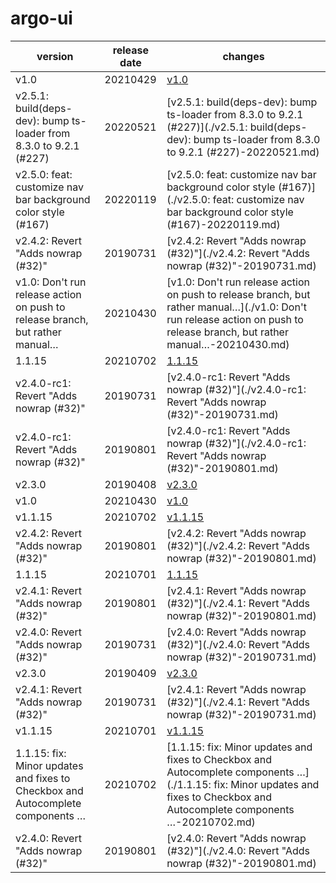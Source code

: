 # argo-ui	


|version|release date|changes|
|---|---|---|
|v1.0|20210429|[v1.0](./v1.0-20210429.md)|
|v2.5.1: build(deps-dev): bump ts-loader from 8.3.0 to 9.2.1 (#227)|20220521|[v2.5.1: build(deps-dev): bump ts-loader from 8.3.0 to 9.2.1 (#227)](./v2.5.1: build(deps-dev): bump ts-loader from 8.3.0 to 9.2.1 (#227)-20220521.md)|
|v2.5.0: feat: customize nav bar background color style (#167)|20220119|[v2.5.0: feat: customize nav bar background color style (#167)](./v2.5.0: feat: customize nav bar background color style (#167)-20220119.md)|
|v2.4.2: Revert "Adds nowrap (#32)"|20190731|[v2.4.2: Revert "Adds nowrap (#32)"](./v2.4.2: Revert "Adds nowrap (#32)"-20190731.md)|
|v1.0: Don't run release action on push to release branch, but rather manual…|20210430|[v1.0: Don't run release action on push to release branch, but rather manual…](./v1.0: Don't run release action on push to release branch, but rather manual…-20210430.md)|
|1.1.15|20210702|[1.1.15](./1.1.15-20210702.md)|
|v2.4.0-rc1: Revert "Adds nowrap (#32)"|20190731|[v2.4.0-rc1: Revert "Adds nowrap (#32)"](./v2.4.0-rc1: Revert "Adds nowrap (#32)"-20190731.md)|
|v2.4.0-rc1: Revert "Adds nowrap (#32)"|20190801|[v2.4.0-rc1: Revert "Adds nowrap (#32)"](./v2.4.0-rc1: Revert "Adds nowrap (#32)"-20190801.md)|
|v2.3.0|20190408|[v2.3.0](./v2.3.0-20190408.md)|
|v1.0|20210430|[v1.0](./v1.0-20210430.md)|
|v1.1.15|20210702|[v1.1.15](./v1.1.15-20210702.md)|
|v2.4.2: Revert "Adds nowrap (#32)"|20190801|[v2.4.2: Revert "Adds nowrap (#32)"](./v2.4.2: Revert "Adds nowrap (#32)"-20190801.md)|
|1.1.15|20210701|[1.1.15](./1.1.15-20210701.md)|
|v2.4.1: Revert "Adds nowrap (#32)"|20190801|[v2.4.1: Revert "Adds nowrap (#32)"](./v2.4.1: Revert "Adds nowrap (#32)"-20190801.md)|
|v2.4.0: Revert "Adds nowrap (#32)"|20190731|[v2.4.0: Revert "Adds nowrap (#32)"](./v2.4.0: Revert "Adds nowrap (#32)"-20190731.md)|
|v2.3.0|20190409|[v2.3.0](./v2.3.0-20190409.md)|
|v2.4.1: Revert "Adds nowrap (#32)"|20190731|[v2.4.1: Revert "Adds nowrap (#32)"](./v2.4.1: Revert "Adds nowrap (#32)"-20190731.md)|
|v1.1.15|20210701|[v1.1.15](./v1.1.15-20210701.md)|
|1.1.15: fix: Minor updates and fixes to Checkbox and Autocomplete components …|20210702|[1.1.15: fix: Minor updates and fixes to Checkbox and Autocomplete components …](./1.1.15: fix: Minor updates and fixes to Checkbox and Autocomplete components …-20210702.md)|
|v2.4.0: Revert "Adds nowrap (#32)"|20190801|[v2.4.0: Revert "Adds nowrap (#32)"](./v2.4.0: Revert "Adds nowrap (#32)"-20190801.md)|
